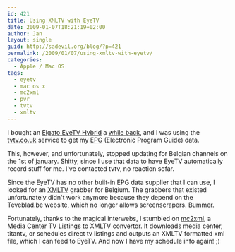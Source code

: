 ```yaml
---
id: 421
title: Using XMLTV with EyeTV
date: 2009-01-07T18:21:19+02:00
author: Jan
layout: single
guid: http://sadevil.org/blog/?p=421
permalink: /2009/01/07/using-xmltv-with-eyetv/
categories:
  - Apple / Mac OS
tags:
  - eyetv
  - mac os x
  - mc2xml
  - pvr
  - tvtv
  - xmltv
---
```

I bought an [Elgato EyeTV Hybrid](http://www.elgato.com/elgato/na/mainmenu/products/hybrid/product1.en.html) a [while back](https://kcore.org/2008/09/19/mac-mini-pvr/), and I was using the [tvtv.co.uk](http://www.tvtv.co.uk) service to get my [EPG](http://en.wikipedia.org/wiki/Electronic_program_guide) (Electronic Program Guide) data.

This, however, and unfortunately, stopped updating for Belgian channels on the 1st of january. Shitty, since I use that data to have EyeTV automatically record stuff for me. I've contacted tvtv, no reaction sofar.

Since the EyeTV has no other built-in EPG data supplier that I can use, I looked for an [XMLTV](http://wiki.xmltv.org/index.php/Main_Page) grabber for Belgium. The grabbers that existed unfortunately didn't work anymore because they depend on the Teveblad.be website, which no longer allows screenscrapers. Bummer.

Fortunately, thanks to the magical interwebs, I stumbled on [mc2xml](http://mc2xml.110mb.com/), a Media Center TV Listings to XMLTV convertor. It downloads media center, titantv, or schedules direct tv listings and outputs an XMLTV formatted xml file, which I can feed to EyeTV. And now I have my schedule info again! ;)